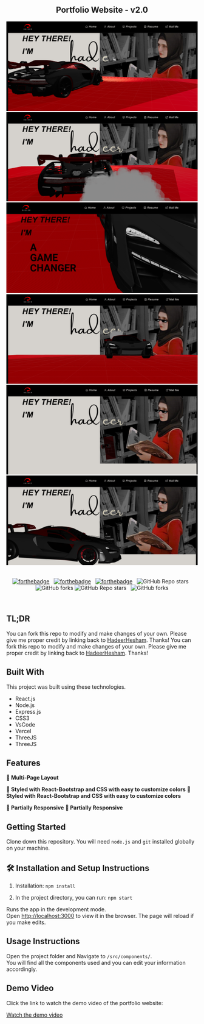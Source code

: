 <h2 align="center">
  Portfolio Website - v2.0<br/>
</h2>

<div align="center">
<!--   <img alt="Demo" src="./Images/readme-img1.png" /> -->
  <img alt="Demo" src="./Images/readme-img2.png" />
  <img alt="Demo" src="./Images/readme-img3.png" />
  <img alt="Demo" src="./Images/readme-img4.png" />
  <img alt="Demo" src="./Images/readme-img5.png" />
  <img alt="Demo" src="./Images/readme-img6.png" />
  <img alt="Demo" src="./Images/readme-img7.png" />
</div>

<br/>

<center>

[![forthebadge](https://forthebadge.com/images/badges/built-with-love.svg)](https://forthebadge.com) &nbsp;
[![forthebadge](https://forthebadge.com/images/badges/made-with-javascript.svg)](https://forthebadge.com) &nbsp;
[![forthebadge](https://forthebadge.com/images/badges/open-source.svg)](https://forthebadge.com) &nbsp;
![GitHub Repo stars](https://img.shields.io/github/stars/hadeerhesham/Portfolio?color=red&logo=github&style=for-the-badge) &nbsp;
![GitHub forks](https://img.shields.io/github/forks/hadeerhesham/Portfolio?color=red&logo=github&style=for-the-badge)
![GitHub Repo stars](https://img.shields.io/github/stars/hadeerhesham/Portfolio?color=red&logo=github&style=for-the-badge) &nbsp;
![GitHub forks](https://img.shields.io/github/forks/hadeerhesham/Portfolio?color=red&logo=github&style=for-the-badge)

</center>

<br/>

## TL;DR

You can fork this repo to modify and make changes of your own. Please give me proper credit by linking back to [HadeerHesham](https://github.com/Hadeer-Hesham-Fahmy/portfolio-frontend). Thanks!
You can fork this repo to modify and make changes of your own. Please give me proper credit by linking back to [HadeerHesham](https://github.com/Hadeer-Hesham-Fahmy/portfolio-frontend). Thanks!

## Built With

This project was built using these technologies.

- React.js
- Node.js
- Express.js
- CSS3
- VsCode
- Vercel
- ThreeJS
- ThreeJS

## Features

**📖 Multi-Page Layout**

**🎨 Styled with React-Bootstrap and CSS with easy to customize colors**
**🎨 Styled with React-Bootstrap and CSS with easy to customize colors**

**📱 Partially Responsive**
**📱 Partially Responsive**

## Getting Started

Clone down this repository. You will need `node.js` and `git` installed globally on your machine.

## 🛠 Installation and Setup Instructions

1. Installation: `npm install`

2. In the project directory, you can run: `npm start`

Runs the app in the development mode.\
Open [http://localhost:3000](http://localhost:3000) to view it in the browser.
The page will reload if you make edits.

## Usage Instructions

Open the project folder and Navigate to `/src/components/`. <br/>
You will find all the components used and you can edit your information accordingly.

## Demo Video

Click the link to watch the demo video of the portfolio website:


[Watch the demo video](https://drive.google.com/file/d/1MH36kO-K_4OU7wTL2csSBGxfKG2EOb9H/view?usp=sharing)

